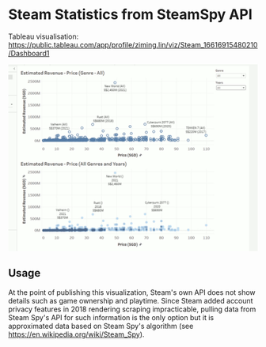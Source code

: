 # Steam Statistics from SteamSpy API

Tableau visualisation: https://public.tableau.com/app/profile/ziming.lin/viz/Steam_16616915480210/Dashboard1

![screenshot](https://raw.githubusercontent.com/Ziming-Lin/steam-stats-steamspy-api/main/steam-viz.gif)

## Usage

At the point of publishing this visualization, Steam's own API does not show details such as game ownership and playtime. Since Steam added account privacy features in 2018 rendering scraping impracticable, pulling data from Steam Spy's API for such information is the only option but it is approximated data based on Steam Spy's algorithm (see https://en.wikipedia.org/wiki/Steam_Spy). 
